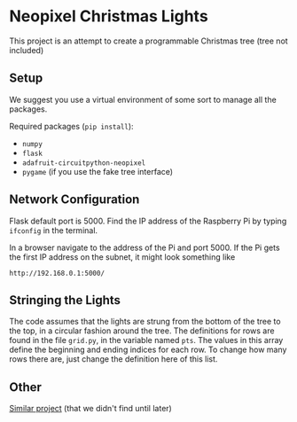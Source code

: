# Neopixel Christmas Lights

This project is an attempt to create a programmable Christmas tree (tree not included)


## Setup

We suggest you use a virtual environment of some sort to manage all the packages.

Required packages (`pip install`):

- `numpy`
- `flask`
- `adafruit-circuitpython-neopixel`
- `pygame` (if you use the fake tree interface)


## Network Configuration

Flask default port is 5000.  Find the IP address of the Raspberry Pi by typing `ifconfig` in the terminal.

In a browser navigate to the address of the Pi and port 5000.  If the Pi gets the first IP address on the subnet, it might look something like

```
http://192.168.0.1:5000/
```


## Stringing the Lights

The code assumes that the lights are strung from the bottom of the tree to the top, in a circular fashion around the tree.  The definitions for rows are found in the file `grid.py`, in the variable named `pts`.  The values in this array define the beginning and ending indices for each row.  To change how many rows there are, just change the definition here of this list.


## Other

[Similar project](https://learn.adafruit.com/micropython-smart-holiday-lights) (that we didn't find until later)
